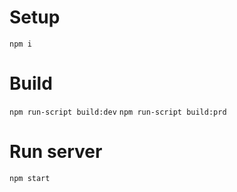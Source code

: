 # Setup
`npm i`

# Build
`npm run-script build:dev`
`npm run-script build:prd`

# Run server
`npm start`